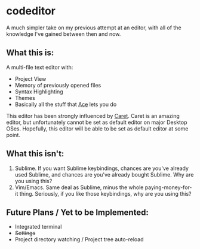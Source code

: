 codeditor
=========
A much simpler take on my previous attempt at an editor, with all of the knowledge I've gained between then and now.

What this is:
-------------
A multi-file text editor with:
- Project View
- Memory of previously opened files
- Syntax Highlighting
- Themes
- Basically all the stuff that [Ace][1] lets you do

This editor has been strongly influenced by [Caret][2]. Caret is an amazing editor,
but unfortunately cannot be set as default editor on major Desktop OSes. Hopefully,
this editor will be able to be set as default editor at some point.

What this isn't:
----------------
1. Sublime. If you want Sublime keybindings, chances are you've already used Sublime, and chances are you've already bought Sublime.  Why are you using this?
2. Vim/Emacs. Same deal as Sublime, minus the whole paying-money-for-it thing.  Seriously, if you like those keybindings, why are you using this?

Future Plans / Yet to be Implemented:
-------------------------------------
- Integrated terminal
- ~~Settings~~
- Project directory watching / Project tree auto-reload

[1]: https://github.com/ajaxorg/ace
[2]: https://github.com/thomaswilburn/Caret
